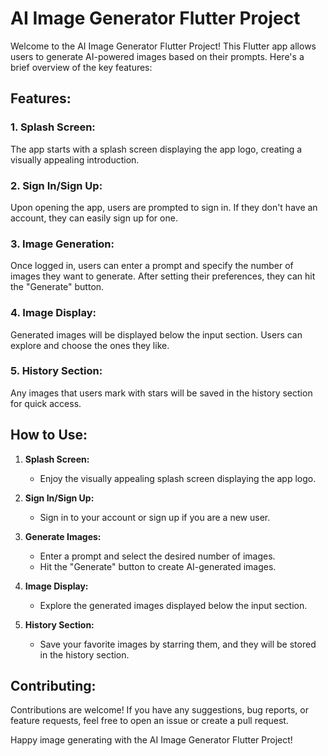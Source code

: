 # AI Image Generator Flutter Project

Welcome to the AI Image Generator Flutter Project! This Flutter app allows users to generate AI-powered images based on their prompts. Here's a brief overview of the key features:

## Features:

### 1. Splash Screen:

The app starts with a splash screen displaying the app logo, creating a visually appealing introduction.

### 2. Sign In/Sign Up:

Upon opening the app, users are prompted to sign in. If they don't have an account, they can easily sign up for one.

### 3. Image Generation:

Once logged in, users can enter a prompt and specify the number of images they want to generate. After setting their preferences, they can hit the "Generate" button.

### 4. Image Display:

Generated images will be displayed below the input section. Users can explore and choose the ones they like.

### 5. History Section:

Any images that users mark with stars will be saved in the history section for quick access.

## How to Use:

1. **Splash Screen:**
   - Enjoy the visually appealing splash screen displaying the app logo.

2. **Sign In/Sign Up:**
   - Sign in to your account or sign up if you are a new user.

3. **Generate Images:**
   - Enter a prompt and select the desired number of images.
   - Hit the "Generate" button to create AI-generated images.

4. **Image Display:**
   - Explore the generated images displayed below the input section.

5. **History Section:**
   - Save your favorite images by starring them, and they will be stored in the history section.

## Contributing:

Contributions are welcome! If you have any suggestions, bug reports, or feature requests, feel free to open an issue or create a pull request.

Happy image generating with the AI Image Generator Flutter Project!
